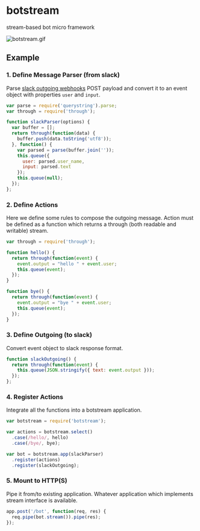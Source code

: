 # botstream

stream-based bot micro framework

![botstream.gif](https://cldup.com/gDtCRAqaNR.gif)

## Example

### 1. Define Message Parser (from slack)

Parse [slack outgoing webhooks](https://api.slack.com/outgoing-webhooks) POST payload and convert it to an event object with properties `user` and `input`.

```javascript
var parse = require('querystring').parse;
var through = require('through');

function slackParser(options) {
  var buffer = [];
  return through(function(data) {
    buffer.push(data.toString('utf8'));
  }, function() {
    var parsed = parse(buffer.join(''));
    this.queue({
      user: parsed.user_name,
      input: parsed.text
    });
    this.queue(null);
  });
};
```

### 2. Define Actions

Here we define some rules to compose the outgoing message. Action must be defined as a function which returns a through (both readable and writable) stream.

```javascript
var through = require('through');

function hello() {
  return through(function(event) {
    event.output = "hello " + event.user;
    this.queue(event);
  });
}

function bye() {
  return through(function(event) {
    event.output = "bye " + event.user;
    this.queue(event);
  });
}
```

### 3. Define Outgoing (to slack)

Convert event object to slack response format.

```javascript
function slackOutgoing() {
  return through(function(event) {
    this.queue(JSON.stringify({ text: event.output }));
  });
};
```

### 4. Register Actions

Integrate all the functions into a botstream application.

```javascript
var botstream = require('botstream');

var actions = botstream.select()
  .case(/hello/, hello)
  .case(/bye/, bye);

var bot = botstream.app(slackParser)
  .register(actions)
  .register(slackOutgoing);
```

### 5. Mount to HTTP(S)

Pipe it from/to existing application. Whatever application which implements stream interface is available.

```javascript
app.post('/bot', function(req, res) {
  req.pipe(bot.stream()).pipe(res);
});
```
